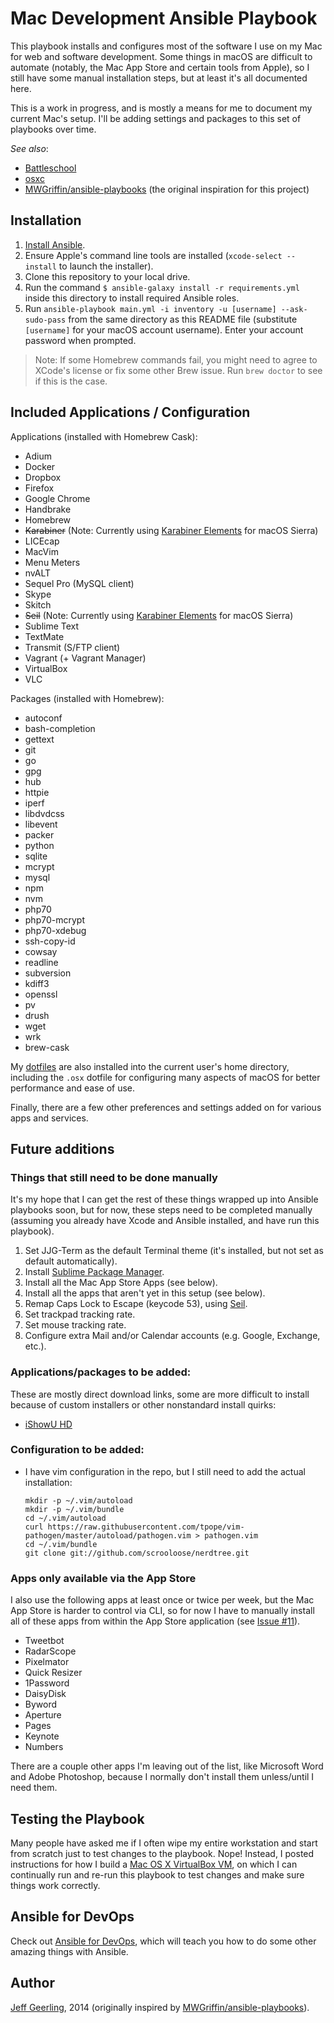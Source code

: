 # Mac Development Ansible Playbook

This playbook installs and configures most of the software I use on my Mac for web and software development. Some things in macOS are difficult to automate (notably, the Mac App Store and certain tools from Apple), so I still have some manual installation steps, but at least it's all documented here.

This is a work in progress, and is mostly a means for me to document my current Mac's setup. I'll be adding settings and packages to this set of playbooks over time.

*See also*:

  - [Battleschool](http://spencer.gibb.us/blog/2014/02/03/introducing-battleschool)
  - [osxc](https://github.com/osxc)
  - [MWGriffin/ansible-playbooks](https://github.com/MWGriffin/ansible-playbooks) (the original inspiration for this project)

## Installation

  1. [Install Ansible](http://docs.ansible.com/intro_installation.html).
  2. Ensure Apple's command line tools are installed (`xcode-select --install` to launch the installer).
  3. Clone this repository to your local drive.
  4. Run the command `$ ansible-galaxy install -r requirements.yml` inside this directory to install required Ansible roles.
  5. Run `ansible-playbook main.yml -i inventory -u [username] --ask-sudo-pass` from the same directory as this README file (substitute `[username]` for your macOS account username). Enter your account password when prompted.

> Note: If some Homebrew commands fail, you might need to agree to XCode's license or fix some other Brew issue. Run `brew doctor` to see if this is the case.

## Included Applications / Configuration

Applications (installed with Homebrew Cask):

  - Adium
  - Docker
  - Dropbox
  - Firefox
  - Google Chrome
  - Handbrake
  - Homebrew
  - <s>Karabiner</s> (Note: Currently using [Karabiner Elements](https://github.com/tekezo/Karabiner-Elements) for macOS Sierra)
  - LICEcap
  - MacVim
  - Menu Meters
  - nvALT
  - Sequel Pro (MySQL client)
  - Skype
  - Skitch
  - <s>Seil</s> (Note: Currently using [Karabiner Elements](https://github.com/tekezo/Karabiner-Elements) for macOS Sierra)
  - Sublime Text
  - TextMate
  - Transmit (S/FTP client)
  - Vagrant (+ Vagrant Manager)
  - VirtualBox
  - VLC

Packages (installed with Homebrew):

  - autoconf
  - bash-completion
  - gettext
  - git
  - go
  - gpg
  - hub
  - httpie
  - iperf
  - libdvdcss
  - libevent
  - packer
  - python
  - sqlite
  - mcrypt
  - mysql
  - npm
  - nvm
  - php70
  - php70-mcrypt
  - php70-xdebug
  - ssh-copy-id
  - cowsay
  - readline
  - subversion
  - kdiff3
  - openssl
  - pv
  - drush
  - wget
  - wrk
  - brew-cask

My [dotfiles](https://github.com/geerlingguy/dotfiles) are also installed into the current user's home directory, including the `.osx` dotfile for configuring many aspects of macOS for better performance and ease of use.

Finally, there are a few other preferences and settings added on for various apps and services.

## Future additions

### Things that still need to be done manually

It's my hope that I can get the rest of these things wrapped up into Ansible playbooks soon, but for now, these steps need to be completed manually (assuming you already have Xcode and Ansible installed, and have run this playbook).

  1. Set JJG-Term as the default Terminal theme (it's installed, but not set as default automatically).
  2. Install [Sublime Package Manager](http://sublime.wbond.net/installation).
  3. Install all the Mac App Store Apps (see below).
  4. Install all the apps that aren't yet in this setup (see below).
  5. Remap Caps Lock to Escape (keycode 53), using [Seil](https://pqrs.org/osx/karabiner/seil.html.en).
  6. Set trackpad tracking rate.
  7. Set mouse tracking rate.
  8. Configure extra Mail and/or Calendar accounts (e.g. Google, Exchange, etc.).

### Applications/packages to be added:

These are mostly direct download links, some are more difficult to install because of custom installers or other nonstandard install quirks:

  - [iShowU HD](http://downloads.shinywhitebox.com/iShowU_HD_Pro_2.3.7.dmg)

### Configuration to be added:

  - I have vim configuration in the repo, but I still need to add the actual installation:
    ```
    mkdir -p ~/.vim/autoload
    mkdir -p ~/.vim/bundle
    cd ~/.vim/autoload
    curl https://raw.githubusercontent.com/tpope/vim-pathogen/master/autoload/pathogen.vim > pathogen.vim
    cd ~/.vim/bundle
    git clone git://github.com/scrooloose/nerdtree.git
    ```

### Apps only available via the App Store

I also use the following apps at least once or twice per week, but the Mac App Store is harder to control via CLI, so for now I have to manually install all of these apps from within the App Store application (see [Issue #11](https://github.com/geerlingguy/mac-dev-playbook/issues/11)).

  - Tweetbot
  - RadarScope
  - Pixelmator
  - Quick Resizer
  - 1Password
  - DaisyDisk
  - Byword
  - Aperture
  - Pages
  - Keynote
  - Numbers

There are a couple other apps I'm leaving out of the list, like Microsoft Word and Adobe Photoshop, because I normally don't install them unless/until I need them.

## Testing the Playbook

Many people have asked me if I often wipe my entire workstation and start from scratch just to test changes to the playbook. Nope! Instead, I posted instructions for how I build a [Mac OS X VirtualBox VM](https://github.com/geerlingguy/mac-osx-virtualbox-vm), on which I can continually run and re-run this playbook to test changes and make sure things work correctly.

## Ansible for DevOps

Check out [Ansible for DevOps](https://www.ansiblefordevops.com/), which will teach you how to do some other amazing things with Ansible.

## Author

[Jeff Geerling](http://www.jeffgeerling.com/), 2014 (originally inspired by [MWGriffin/ansible-playbooks](https://github.com/MWGriffin/ansible-playbooks)).
